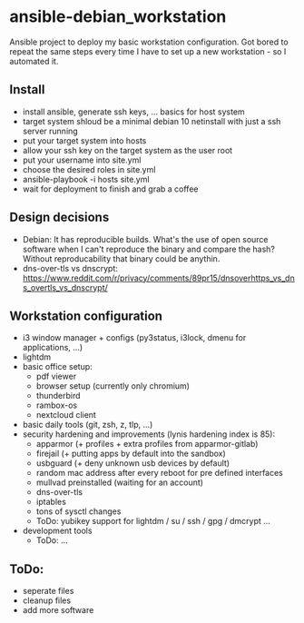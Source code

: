 # ansible-debian_workstation
Ansible project to deploy my basic workstation configuration.
Got bored to repeat the same steps every time I have to set up a new workstation - so I automated it.

## Install
- install ansible, generate ssh keys, ... basics for host system
- target system shloud be a minimal debian 10 netinstall with just a ssh server running
- put your target system into hosts
- allow your ssh key on the target system as the user root
- put your username into site.yml
- choose the desired roles in site.yml
- ansible-playbook -i hosts site.yml
- wait for deployment to finish and grab a coffee

## Design decisions
- Debian: It has reproducible builds. What's the use of open source software when I can't reproduce the binary and compare the hash? Without reproducability that binary could be anythin.
- dns-over-tls vs dnscrypt: https://www.reddit.com/r/privacy/comments/89pr15/dnsoverhttps_vs_dns_overtls_vs_dnscrypt/

## Workstation configuration
- i3 window manager + configs (py3status, i3lock, dmenu for applications, ...)
- lightdm
- basic office setup:
  - pdf viewer
  - browser setup (currently only chromium)
  - thunderbird
  - rambox-os
  - nextcloud client
- basic daily tools (git, zsh, z, tlp, ...)
- security hardening and improvements (lynis hardening index is 85):
  - apparmor (+ profiles + extra profiles from apparmor-gitlab)
  - firejail (+ putting apps by default into the sandbox)
  - usbguard (+ deny unknown usb devices by default)
  - random mac address after every reboot for pre defined interfaces
  - mullvad preinstalled (waiting for an account)
  - dns-over-tls
  - iptables
  - tons of sysctl changes
  - ToDo: yubikey support for lightdm / su / ssh / gpg / dmcrypt ...
- development tools
  - ToDo: ...

## ToDo:
- seperate files
- cleanup files
- add more software
